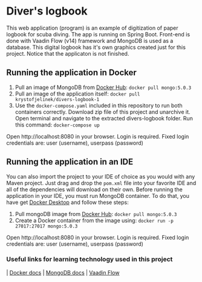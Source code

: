 # Diver's logbook

This web application (program) is an example of digitization of paper logbook for scuba diving.
The app is running on Spring Boot. Front-end is done with Vaadin Flow (v14) framework and MongoDB is used as a database.
This digital logbook has it's own graphics created just for this project. Notice that the applicaton is not finished.

## Running the application in Docker
1. Pull an image of MongoDB from [Docker Hub](https://hub.docker.com/_/mongo): `docker pull mongo:5.0.3`
2. Pull an image of the application itself: `docker pull krystofjelinek/divers-logbook-1`
3. Use the `docker-compose.yaml` included in this repository to run both containers correctly.
   Download zip file of this project and unarchive it.
   Open terminal and navigate to the extracted divers-logbook folder.
   Run this command: `docker-compose up`

Open http://localhost:8080 in your browser.
Login is required. Fixed login credentials are: user (username), userpass (password)


## Running the application in an IDE

You can also import the project to your IDE of choice as you would with any
Maven project. Just drag and drop the `pom.xml` file into your favorite IDE and all of the dependencies will download on their own.
Before running the application in your IDE, you must run MongoDB container.
To do that, you have get [Docker Desktop](https://docs.docker.com/desktop/) and follow these steps:
1. Pull mongoDB image from [Docker Hub](https://hub.docker.com/_/mongo): `docker pull mongo:5.0.3`
2. Create a Docker container from the image using: `docker run -p 27017:27017 mongo:5.0.3 `

Open http://localhost:8080 in your browser.
Login is required. Fixed login credentials are: user (username), userpass (password)

### Useful links for learning technology used in this project
| [Docker docs](https://docs.docker.com/)
| [MongoDB docs](https://www.mongodb.com/docs/)
| [Vaadin Flow](https://vaadin.com/flow)
